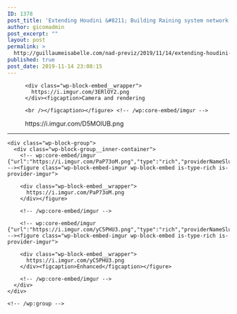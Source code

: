 ```yaml
---
ID: 1378
post_title: 'Extending Houdini &#8211; Building Raining system network interface'
author: gicomadmin
post_excerpt: ""
layout: post
permalink: >
  http://guillaumeisabelle.com/nad-previz/2019/11/14/extending-houdini-building-raining-system-network-interface/
published: true
post_date: 2019-11-14 23:08:15
---
```

<!-- wp:group -->

<div class="wp-block-group">
  <div class="wp-block-group__inner-container">
    <!-- wp:core-embed/imgur {"url":"https://i.imgur.com/3ERlOY2.png","type":"rich","providerNameSlug":"imgur","className":""} --><figure class="wp-block-embed-imgur wp-block-embed is-type-rich is-provider-imgur">
    
    <div class="wp-block-embed__wrapper">
      https://i.imgur.com/3ERlOY2.png
    </div><figcaption>Camera and rendering
    
    <br /></figcaption></figure> <!-- /wp:core-embed/imgur -->
  </div>
</div>

<!-- /wp:group -->

<!-- wp:core-embed/imgur {"url":"https://i.imgur.com/D5MOlUB.png","type":"rich","providerNameSlug":"imgur","className":""} --><figure class="wp-block-embed-imgur wp-block-embed is-type-rich is-provider-imgur">

<div class="wp-block-embed__wrapper">
  https://i.imgur.com/D5MOlUB.png
</div></figure> 

<!-- /wp:core-embed/imgur -->

<!-- wp:separator -->

<hr class="wp-block-separator" />

<!-- /wp:separator -->

<!-- wp:group -->

<div class="wp-block-group">
  <div class="wp-block-group__inner-container">
  </div>
</div>

<!-- /wp:group -->

<!-- wp:group -->

<div class="wp-block-group">
  <div class="wp-block-group__inner-container">
    <!-- wp:group -->
    
    <div class="wp-block-group">
      <div class="wp-block-group__inner-container">
        <!-- wp:core-embed/imgur {"url":"https://i.imgur.com/PaP73oM.png","type":"rich","providerNameSlug":"imgur","className":""} --><figure class="wp-block-embed-imgur wp-block-embed is-type-rich is-provider-imgur">
        
        <div class="wp-block-embed__wrapper">
          https://i.imgur.com/PaP73oM.png
        </div></figure> 
        
        <!-- /wp:core-embed/imgur -->
        
        <!-- wp:core-embed/imgur {"url":"https://i.imgur.com/yC5PHU3.png","type":"rich","providerNameSlug":"imgur","className":""} --><figure class="wp-block-embed-imgur wp-block-embed is-type-rich is-provider-imgur">
        
        <div class="wp-block-embed__wrapper">
          https://i.imgur.com/yC5PHU3.png
        </div><figcaption>Enhanced</figcaption></figure> 
        
        <!-- /wp:core-embed/imgur -->
      </div>
    </div>
    
    <!-- /wp:group -->
  </div>
</div>

<!-- /wp:group -->